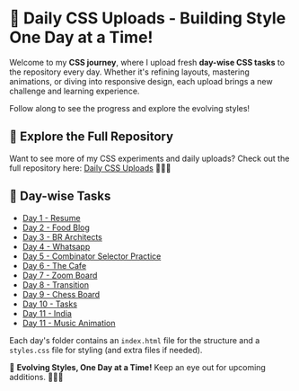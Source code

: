 # 🚀 Daily CSS Uploads - Building Style One Day at a Time!

Welcome to my **CSS journey**, where I upload fresh **day-wise CSS tasks** to the repository every day. Whether it's refining layouts, mastering animations, or diving into responsive design, each upload brings a new challenge and learning experience.

Follow along to see the progress and explore the evolving styles!
## 🌟 Explore the Full Repository 

Want to see more of my CSS experiments and daily uploads? Check out the full repository here: [Daily CSS Uploads](https://github.com/kalyan-3214/CSS) 🚀🎨✨


## 📅 Day-wise Tasks

- [Day 1 - Resume](https://kalyan-3214.github.io/CSS/Day-01/)
- [Day 2 - Food Blog](https://kalyan-3214.github.io/CSS/Day-02/)
- [Day 3 - BR Architects](https://kalyan-3214.github.io/CSS/Day-03/)
- [Day 4 - Whatsapp](https://kalyan-3214.github.io/CSS/Day-04/)
- [Day 5 - Combinator Selector Practice](https://kalyan-3214.github.io/CSS/Day-05/)
- [Day 6 - The Cafe](https://kalyan-3214.github.io/CSS/Day-06/)
- [Day 7 - Zoom Board](https://kalyan-3214.github.io/CSS/Day-07/)
- [Day 8 - Transition](https://kalyan-3214.github.io/CSS/Day-08/)
- [Day 9 - Chess Board](https://kalyan-3214.github.io/CSS/Day-09/)
- [Day 10 - Tasks](https://kalyan-3214.github.io/CSS/Day-10/)
- [Day 11 - India](https://kalyan-3214.github.io/CSS/Day-11/)
- [Day 11 - Music Animation](https://kalyan-3214.github.io/CSS/Day-12/)


<!-- ## 📂 Repository Structure

Here’s how the files and folders are organized in this project:
CSS/|---Day-1/ 
    | |---index.html 
    | |---style.css 
    |---Day-2/ 
    | |---index.html 
    | |---style.css 
    |---Day-3 
    | |---index.html 
    | |---style.css 
    |---Day-4 
    | |---index.html 
    | |---style.css 
    |---Day-4 
    | |---index.html 
    | |---style.css 
    |---Day-5 
    | |---index.html 
    | |---style.css 
    |---Day-6 
    | |---drink.html 
    | |---eat.html 
    | |---index.html 
    | |---reservation.html 
    | |style.css 
    |---Day-7 
    | |---index.html 
    | |---style.css 
    └── README.md -->

Each day's folder contains an `index.html` file for the structure and a `styles.css` file for styling (and extra files if needed).

🔹 **Evolving Styles, One Day at a Time!** Keep an eye out for upcoming additions. 🚀🎨✨
